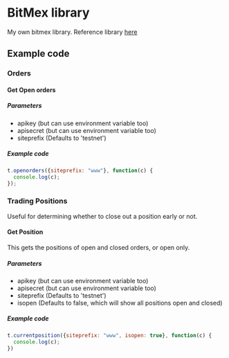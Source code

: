 # BitMex library

My own bitmex library. Reference library [here](https://github.com/BitMEX/api-connectors/blob/master/official-http/node-request/index.js)

## Example code

### Orders

#### Get Open orders

##### Parameters

* apikey (but can use environment variable too)
* apisecret (but can use environment variable too)
* siteprefix (Defaults to 'testnet')

##### Example code

```javascript
t.openorders({siteprefix: "www"}, function(c) {
  console.log(c);
});
```

### Trading Positions

Useful for determining whether to close out a position early or not.

#### Get Position

This gets the positions of open and closed orders, or open only.

##### Parameters

* apikey (but can use environment variable too)
* apisecret (but can use environment variable too)
* siteprefix (Defaults to 'testnet')
* isopen (Defaults to false, which will show all positions open and closed)

##### Example code

```javascript
t.currentposition({siteprefix: "www", isopen: true}, function(c) {
  console.log(c);
})
```
